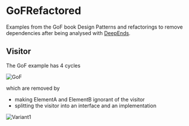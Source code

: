 # GoFRefactored
Examples from the GoF book Design Patterns and refactorings to remove dependencies after being analysed with [DeepEnds](https://github.com/zebmason/DeepEnds).

## Visitor
The GoF example has 4 cycles

![GoF](https://github.com/zebmason/GoFRefactored/raw/master/Visitor/Images/gof.png)

which are removed by
* making ElementA and ElementB ignorant of the visitor
* splitting the visitor into an interface and an implementation

![Variant1](https://github.com/zebmason/GoFRefactored/raw/master/Visitor/Images/variant1.png)
